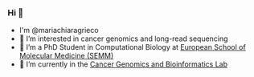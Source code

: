 ### Hi 👋

- I'm @mariachiaragrieco
- 🔭 I’m interested in cancer genomics and long-read sequencing
- 📖 I’m a PhD Student in Computational Biology at [European School of Molecular Medicine (SEMM)](https://www.semm.it/) 
- 🌱 I’m currently in the [Cancer Genomics and Bioinformatics Lab](https://www.ceredalab.com/)


<!--
**mariachiaragrieco/mariachiaragrieco** is a ✨ _special_ ✨ repository because its `README.md` (this file) appears on your GitHub profile.

Here are some ideas to get you started:

- 🔭 I’m currently working on ...
- 🌱 I’m currently learning ...
- 🤔 I’m looking for help with ...
- 💬 Ask me about ...
- 📫 How to reach me: ...
- 😄 Pronouns: ...
- ⚡ Fun fact: ...
-->
